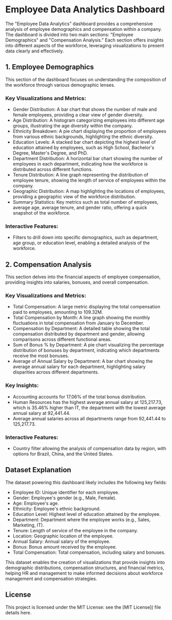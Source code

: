 # Employee Data Analytics Dashboard

The "Employee Data Analytics" dashboard provides a comprehensive analysis of employee demographics and compensation within a company. The dashboard is divided into two main sections: "Employee Demographics" and "Compensation Analysis." Each section offers insights into different aspects of the workforce, leveraging visualizations to present data clearly and effectively.



## 1. Employee Demographics
This section of the dashboard focuses on understanding the composition of the workforce through various demographic lenses.

### Key Visualizations and Metrics:
* Gender Distribution: A bar chart that shows the number of male and female employees, providing a clear view of gender diversity.
* Age Distribution: A histogram categorizing employees into different age groups, illustrating the age diversity within the company.
* Ethnicity Breakdown: A pie chart displaying the proportion of employees from various ethnic backgrounds, highlighting the ethnic diversity.
* Education Levels: A stacked bar chart depicting the highest level of education attained by employees, such as High School, Bachelor's Degree, Master's Degree, and PhD.
* Department Distribution: A horizontal bar chart showing the number of employees in each department, indicating how the workforce is distributed across different functions.
* Tenure Distribution: A line graph representing the distribution of employee tenure, showing the length of service of employees within the company.
* Geographic Distribution: A map highlighting the locations of employees, providing a geographic view of the workforce distribution.
* Summary Statistics: Key metrics such as total number of employees, average age, average tenure, and gender ratio, offering a quick snapshot of the workforce.

### Interactive Features:
* Filters to drill down into specific demographics, such as department, age group, or education level, enabling a detailed analysis of the workforce.


## 2. Compensation Analysis
This section delves into the financial aspects of employee compensation, providing insights into salaries, bonuses, and overall compensation.

### Key Visualizations and Metrics:
* Total Compensation: A large metric displaying the total compensation paid to employees, amounting to 109.32M.
* Total Compensation by Month: A line graph showing the monthly fluctuations in total compensation from January to December.
* Compensation by Department: A detailed table showing the total compensation distributed by department and gender, allowing comparisons across different functional areas.
* Sum of Bonus % by Department: A pie chart visualizing the percentage distribution of bonuses by department, indicating which departments receive the most bonuses.
* Average of Annual Salary by Department: A bar chart showing the average annual salary for each department, highlighting salary disparities across different departments.

### Key Insights:
* Accounting accounts for 17.06% of the total bonus distribution.
* Human Resources has the highest average annual salary at 125,217.73, which is 35.46% higher than IT, the department with the lowest average annual salary at 92,441.44.
* Average annual salaries across all departments range from 92,441.44 to 125,217.73.

### Interactive Features:
* Country filter allowing the analysis of compensation data by region, with options for Brazil, China, and the United States.



## Dataset Explanation
The dataset powering this dashboard likely includes the following key fields:

* Employee ID: Unique identifier for each employee.
* Gender: Employee's gender (e.g., Male, Female).
* Age: Employee's age.
* Ethnicity: Employee's ethnic background.
* Education Level: Highest level of education attained by the employee.
* Department: Department where the employee works (e.g., Sales, Marketing, IT).
* Tenure: Length of service of the employee in the company.
* Location: Geographic location of the employee.
* Annual Salary: Annual salary of the employee.
* Bonus: Bonus amount received by the employee.
* Total Compensation: Total compensation, including salary and bonuses.

This dataset enables the creation of visualizations that provide insights into demographic distributions, compensation structures, and financial metrics, helping HR and management to make informed decisions about workforce management and compensation strategies.



## License
This project is licensed under the MIT License: see the [MIT License]( file details here.

